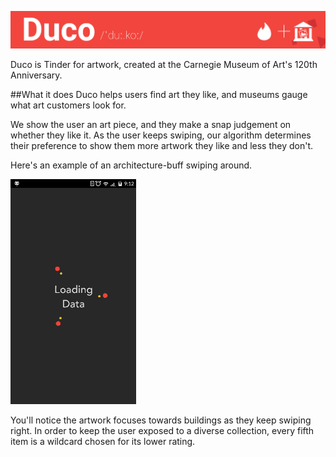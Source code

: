 ![Duco](https://github.com/devanshk/Duco/blob/master/Designs/readme_duco_thin.png?raw=true)

Duco is Tinder for artwork, created at the Carnegie Museum of Art's 120th Anniversary.

##What it does
Duco helps users find art they like, and museums gauge what art customers look for.

We show the user an art piece, and they make a snap judgement on whether they like it. As the user keeps swiping, our algorithm determines their preference to show them more artwork they like and less they don't.

Here's an example of an architecture-buff swiping around.

![ArchiSample](https://github.com/devanshk/Duco/blob/master/Designs/rec_1_convert.gif?raw=true)

You'll notice the artwork focuses towards buildings as they keep swiping right. In order to keep the user exposed to a diverse collection, every fifth item is a wildcard chosen for its lower rating.
